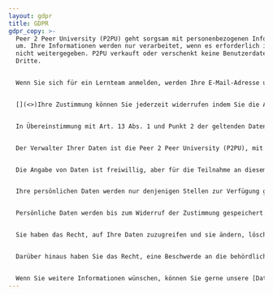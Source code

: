 ```yaml
---
layout: gdpr
title: GDPR
gdpr_copy: >-
  Peer 2 Peer University (P2PU) geht sorgsam mit personenbezogenen Informationen
  um. Ihre Informationen werden nur verarbeitet, wenn es erforderlich ist und
  nicht weitergegeben. P2PU verkauft oder verschenkt keine Benutzerdaten an
  Dritte.


  Wenn Sie sich für ein Lernteam anmelden, werden Ihre E-Mail-Adresse und die im Anmeldeformular angegebenen Informationen an die/den Moderator\*in des Lernteams weitergegeben. Sie werden mindestens eine E-Mail erhalten, wenn Sie sich anmelden und eine E-Mail pro Treffen. Von der/dem Moderator\*in erhalten Sie möglicherweise ein oder zwei weitere E-Mails mit zusätzlichen Informationen und/oder der Bitte, Ihr Feedback zum Lernteam zu geben. Wenn Sie sich darüber hinaus dafür entscheiden, über zukünftige Lernangebote von P2PU informiert werden zu wollen, werden Sie nur wenige E-Mails (4 Nachrichten pro Jahr oder weniger) von P2PU erhalten.


  [](<>)Ihre Zustimmung können Sie jederzeit widerrufen indem Sie die Anweisungen befolgen, die in allen von uns versendeten Nachrichten enthalten sind. Alternativ können Sie Ihre Zustimmung auch auf dieser Seite widerrufen.


  In Übereinstimmung mit Art. 13 Abs. 1 und Punkt 2 der geltenden Datenschutz-Grundverordnung (DSGVO) informieren wir Sie wie folgt:


  Der Verwalter Ihrer Daten ist die Peer 2 Peer University (P2PU), mit Sitz in 2973 16th St., Suite 300, San Francisco, CA 94110, USA, unter der Arbeitgeber-Identifikationsnummer 27-5006096.


  Die Angabe von Daten ist freiwillig, aber für die Teilnahme an diesem Programm notwendig.


  Ihre persönlichen Daten werden nur denjenigen Stellen zur Verfügung gestellt, die Zugang zu ihnen haben müssen, um die Qualität des Dienstes zu gewährleisten (P2PU, der/dem Moderator*in und der Organisation, die das Lernteam veranstaltet).


  Persönliche Daten werden bis zum Widerruf der Zustimmung gespeichert.


  Sie haben das Recht, auf Ihre Daten zuzugreifen und sie ändern, löschen oder die Verarbeitung einschränken zu lassen, das Recht, Daten zu übertragen und das Recht, die Einwilligung jederzeit zu widerrufen, ohne die Rechtmäßigkeit der Verarbeitung zu beeinträchtigen, die auf der Grundlage der Einwilligung vor Ihrem Widerruf durchgeführt wurde.


  Darüber hinaus haben Sie das Recht, eine Beschwerde an die behördlichen Datenschutzbeauftragten zu richten, wenn Sie der Meinung sind, dass die Verarbeitung personenbezogener Daten gegen die geltenden Bestimmungen über die Verarbeitung personenbezogener Daten verstößt.


  Wenn Sie weitere Informationen wünschen, können Sie gerne unsere [Datenschutzrichtlinie](/privacy) oder die [Nutzungsbedingungen](/terms) einsehen oder uns unter privacy@p2pu.org kontaktieren.
---
```

